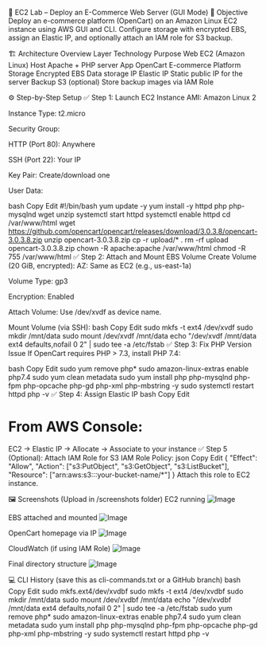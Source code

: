🛒 EC2 Lab – Deploy an E-Commerce Web Server (GUI Mode)
📌 Objective
Deploy an e-commerce platform (OpenCart) on an Amazon Linux EC2 instance using AWS GUI and CLI. Configure storage with encrypted EBS, assign an Elastic IP, and optionally attach an IAM role for S3 backup.

🏗️ Architecture Overview
Layer	Technology	Purpose
Web	EC2 (Amazon Linux)	Host Apache + PHP server
App	OpenCart	E-commerce Platform
Storage	Encrypted EBS	Data storage
IP	Elastic IP	Static public IP for the server
Backup	S3 (optional)	Store backup images via IAM Role

⚙️ Step-by-Step Setup
✅ Step 1: Launch EC2 Instance
AMI: Amazon Linux 2

Instance Type: t2.micro

Security Group:

HTTP (Port 80): Anywhere

SSH (Port 22): Your IP

Key Pair: Create/download one

User Data:

bash
Copy
Edit
#!/bin/bash
yum update -y
yum install -y httpd php php-mysqlnd wget unzip
systemctl start httpd
systemctl enable httpd
cd /var/www/html
wget https://github.com/opencart/opencart/releases/download/3.0.3.8/opencart-3.0.3.8.zip
unzip opencart-3.0.3.8.zip
cp -r upload/* .
rm -rf upload opencart-3.0.3.8.zip
chown -R apache:apache /var/www/html
chmod -R 755 /var/www/html
✅ Step 2: Attach and Mount EBS Volume
Create Volume (20 GiB, encrypted):
AZ: Same as EC2 (e.g., us-east-1a)

Volume Type: gp3

Encryption: Enabled

Attach Volume:
Use /dev/xvdf as device name.

Mount Volume (via SSH):
bash
Copy
Edit
sudo mkfs -t ext4 /dev/xvdf
sudo mkdir /mnt/data
sudo mount /dev/xvdf /mnt/data
echo "/dev/xvdf /mnt/data ext4 defaults,nofail 0 2" | sudo tee -a /etc/fstab
✅ Step 3: Fix PHP Version Issue
If OpenCart requires PHP > 7.3, install PHP 7.4:

bash
Copy
Edit
sudo yum remove php*
sudo amazon-linux-extras enable php7.4
sudo yum clean metadata
sudo yum install php php-mysqlnd php-fpm php-opcache php-gd php-xml php-mbstring -y
sudo systemctl restart httpd
php -v
✅ Step 4: Assign Elastic IP
bash
Copy
Edit
# From AWS Console:
EC2 → Elastic IP → Allocate → Associate to your instance
✅ Step 5 (Optional): Attach IAM Role for S3
IAM Role Policy:
json
Copy
Edit
{
  "Effect": "Allow",
  "Action": ["s3:PutObject", "s3:GetObject", "s3:ListBucket"],
  "Resource": ["arn:aws:s3:::your-bucket-name/*"]
}
Attach this role to EC2 instance.

🖼️ Screenshots (Upload in /screenshots folder)
EC2 running
![Image](https://github.com/user-attachments/assets/67a55780-5f27-42eb-8cec-3e56c3632efd)

EBS attached and mounted
![Image](https://github.com/user-attachments/assets/f94ce99a-1f71-4d99-a168-d57b00a8e29c)

OpenCart homepage via IP
![Image](https://github.com/user-attachments/assets/acd61a83-3133-4996-91a1-ae01e20457e7)

CloudWatch (if using IAM Role)
![Image](https://github.com/user-attachments/assets/73d0c7cb-1db2-4ed9-881f-939eb09dc0c9)

Final directory structure
![Image](https://github.com/user-attachments/assets/0b658fc1-d6ba-4b1f-b528-37d6b08643e7)

💻 CLI History (save this as cli-commands.txt or a GitHub branch)
bash
Copy
Edit
sudo mkfs.ext4/dev/xvdbf
sudo mkfs -t ext4 /dev/xvdbf
sudo mkdir /mnt/data
sudo mount /dev/xvdbf /mnt/data
echo "/dev/xvdbf /mnt/data ext4 defaults,nofail 0 2" | sudo tee -a /etc/fstab
sudo yum remove php*
sudo amazon-linux-extras enable php7.4
sudo yum clean metadata
sudo yum install php php-mysqlnd php-fpm php-opcache php-gd php-xml php-mbstring -y
sudo systemctl restart httpd
php -v





